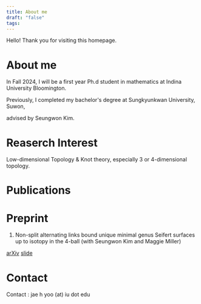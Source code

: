 ```yaml
---
title: About me
draft: "false"
tags:
---
```


Hello! Thank you for visiting this homepage.

  

# About me

In Fall 2024, I will be a first year Ph.d student in mathematics at Indina University Bloomington.

  

Previously, I completed my bachelor's degree at Sungkyunkwan University, Suwon,

advised by Seungwon Kim.

  

# Reaserch Interest

Low-dimensional Topology & Knot theory, especially 3 or 4-dimensional topology.

  

# Publications

  

# Preprint

1. Non-split alternating links bound unique minimal genus Seifert surfaces up to isotopy in the 4-ball (with Seungwon Kim and Maggie Miller)

[arXiv](https://arxiv.org/abs/2406.11718) [slide](../talk_pdf/Seifert_surface_for_alternating_links_slide.pdf)

  

# Contact

Contact : jae h yoo (at) iu dot edu